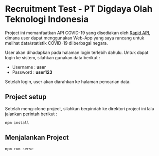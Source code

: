 # Recruitment Test - PT Digdaya Olah Teknologi Indonesia

Project ini memanfaatkan API COVID-19 yang disediakan oleh [Rapid API](https://rapidapi.com/api-sports/api/covid-193/), dimana user dapat menggunakan Web-App yang saya rancang untuk melihat data/statistik COVID-19 di berbagai negara.

User akan dihadapkan pada halaman login terlebih dahulu.
Untuk dapat login ke sistem, silahkan gunakan data berikut :
* Username : **user**
* Password : **user123**

Setelah login, user akan diarahkan ke halaman pencarian data.


## Project setup
Setelah meng-clone project, silahkan berpindah ke direktori project ini lalu jalankan perintah berikut :
```
npm install
```

## Menjalankan Project
```
npm run serve
```
